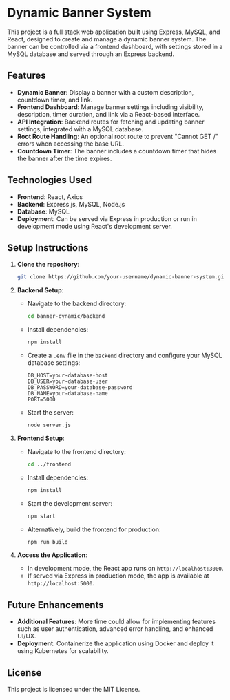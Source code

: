 # Dynamic Banner System

This project is a full stack web application built using Express, MySQL, and React, designed to create and manage a dynamic banner system. The banner can be controlled via a frontend dashboard, with settings stored in a MySQL database and served through an Express backend.

## Features

- **Dynamic Banner**: Display a banner with a custom description, countdown timer, and link.
- **Frontend Dashboard**: Manage banner settings including visibility, description, timer duration, and link via a React-based interface.
- **API Integration**: Backend routes for fetching and updating banner settings, integrated with a MySQL database.
- **Root Route Handling**: An optional root route to prevent "Cannot GET /" errors when accessing the base URL.
- **Countdown Timer**: The banner includes a countdown timer that hides the banner after the time expires.

## Technologies Used

- **Frontend**: React, Axios
- **Backend**: Express.js, MySQL, Node.js
- **Database**: MySQL
- **Deployment**: Can be served via Express in production or run in development mode using React's development server.

## Setup Instructions

1. **Clone the repository**:
    ```bash
    git clone https://github.com/your-username/dynamic-banner-system.git
    ```

2. **Backend Setup**:
   - Navigate to the backend directory:
     ```bash
     cd banner-dynamic/backend
     ```
   - Install dependencies:
     ```bash
     npm install
     ```
   - Create a `.env` file in the `backend` directory and configure your MySQL database settings:
     ```
     DB_HOST=your-database-host
     DB_USER=your-database-user
     DB_PASSWORD=your-database-password
     DB_NAME=your-database-name
     PORT=5000
     ```
   - Start the server:
     ```bash
     node server.js
     ```

3. **Frontend Setup**:
   - Navigate to the frontend directory:
     ```bash
     cd ../frontend
     ```
   - Install dependencies:
     ```bash
     npm install
     ```
   - Start the development server:
     ```bash
     npm start
     ```
   - Alternatively, build the frontend for production:
     ```bash
     npm run build
     ```

4. **Access the Application**:
   - In development mode, the React app runs on `http://localhost:3000`.
   - If served via Express in production mode, the app is available at `http://localhost:5000`.

## Future Enhancements

- **Additional Features**: More time could allow for implementing features such as user authentication, advanced error handling, and enhanced UI/UX.
- **Deployment**: Containerize the application using Docker and deploy it using Kubernetes for scalability.

## License

This project is licensed under the MIT License.
